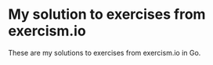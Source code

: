 # My solution to exercises from exercism.io

These are my solutions to exercises from exercism.io in Go.
